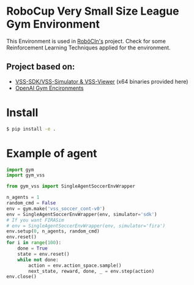 # RoboCup Very Small Size League Gym Environment
This Environment is used in [RobôCIn's](https://github.com/robocin/deepvss) project. Check for some Reinforcement Learning Techniques applied for the environment. 

## Project based on:
* [VSS-SDK/VSS-Simulator & VSS-Viewer](https://github.com/VSS-SDK/VSS-Simulator) (x64 binaries provided here)
* [OpenAI Gym Encironments](https://github.com/openai/gym)

# Install
```bash
$ pip install -e .
```

# Example of agent
```python
import gym
import gym_vss

from gym_vss import SingleAgentSoccerEnvWrapper

n_agents = 1
random_cmd = False
env = gym.make('vss_soccer_cont-v0')
env = SingleAgentSoccerEnvWrapper(env, simulator='sdk')
# If you want FIRASim
# env = SingleAgentSoccerEnvWrapper(env, simulator='fira')
env.setup(0, n_agents, random_cmd)
env.reset()
for i in range(100):
    done = True
    state = env.reset()
    while not done:
        action = env.action_space.sample()
        next_state, reward, done, _ = env.step(action)
env.close()
```


